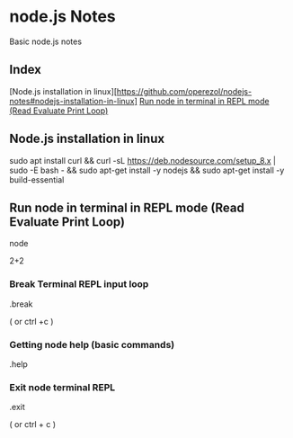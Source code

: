 # node.js Notes
Basic node.js notes

## Index
[Node.js installation in linux][https://github.com/operezol/nodejs-notes#nodejs-installation-in-linux]
[Run node in terminal in REPL mode \(Read Evaluate Print Loop\)](https://github.com/operezol/nodejs-notes#run-node-in-terminal-in-repl-mode-read-evaluate-print-loop)

## Node.js installation in linux

sudo apt install curl && 
curl -sL https://deb.nodesource.com/setup_8.x | sudo -E bash - && 
sudo apt-get install -y nodejs && 
sudo apt-get install -y build-essential

## Run node in terminal in REPL mode (Read Evaluate Print Loop)

node

2+2

### Break Terminal REPL input loop

.break

( or ctrl +c )

### Getting node help (basic commands)

.help

### Exit node terminal REPL

.exit

( or ctrl + c )


